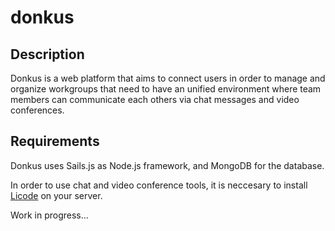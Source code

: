 # donkus

## Description
Donkus is a web platform that aims to connect users in order to manage and organize workgroups that need to have an unified environment where team members can communicate each others via chat messages and video conferences.

## Requirements
Donkus uses Sails.js as Node.js framework, and MongoDB for the database.

In order to use chat and video conference tools, it is neccesary to install [Licode](http://lynckia.com/licode/) on your server.

Work in progress...